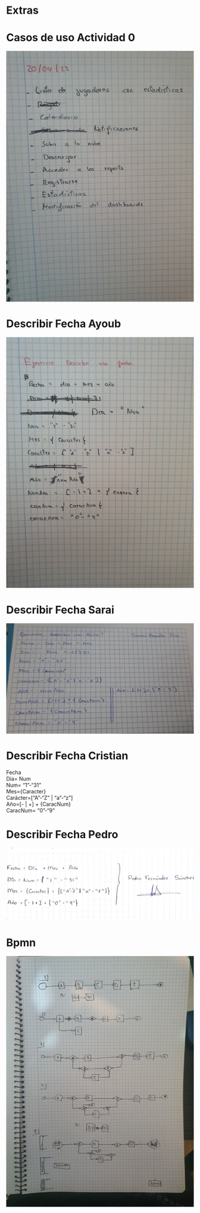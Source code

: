 # Extras

# Casos de uso Actividad 0
![](../../Extras/source/CasosdeUsoActividad0.jpg)


# Describir Fecha Ayoub
![](../../Extras/source/DescribirFechaAyoub.jpg)

# Describir Fecha Sarai
![](../../Extras/source/DescribirFechaSarai.jpeg)

# Describir Fecha Cristian
Fecha <br>
Dia= Num <br>
Num= “1”-“31” <br>
Mes={Caracter} <br>
Carácter=[“A”-“Z” | “a”-“z”] <br>
Año=[- | +] + {CaracNum} <br>
CaracNum= “0”-“9”

# Describir Fecha Pedro
![](../../Extras/source/DiagramaFechaPedro.jpeg)



# Bpmn
![](../../Extras/source/Diagramabpmn.jpg)
